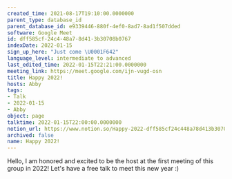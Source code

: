 ```yaml
---
created_time: 2021-08-17T19:10:00.0000000
parent_type: database_id
parent_database_id: e9339446-880f-4ef0-8ad7-8ad1f507dded
software: Google Meet
id: dff585cf-24c4-48a7-8d41-3b30708b0767
indexDate: 2022-01-15
sign_up_here: "Just come \U0001F642"
language_level: intermediate to advanced
last_edited_time: 2022-01-15T22:21:00.0000000
meeting_link: https://meet.google.com/ijn-vugd-osn
title: Happy 2022!
hosts: Abby
tags:
- Talk
- 2022-01-15
- Abby
object: page
talktime: 2022-01-15T22:00:00.0000000
notion_url: https://www.notion.so/Happy-2022-dff585cf24c448a78d413b30708b0767
archived: false
name: Happy 2022!
---
```


Hello, I am honored and excited to be the host at the first meeting of this group in 2022! Let's have a free talk to meet this new year :)





